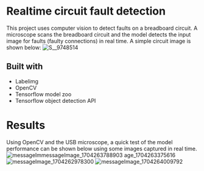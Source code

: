 # Realtime circuit fault detection
This project uses computer vision to detect faults on a breadboard circuit.
A microscope scans the breadboard circuit and the model detects 
the input image for faults (faulty connections) in real time. A simple circuit image is shown below:
![S__9748514](https://github.com/chris199713/Power_electronics_fault_detection/assets/53930769/8dc4b2b4-515b-40f8-98b3-91c3c94aad88)
## Built with
* Labelimg
* OpenCV
* Tensorflow model zoo
* Tensorflow object detection API
# Results
Using OpenCV and the USB microscope, a quick test of the model performance can be shown below using some images captured in real time.
![messageIm![messageImage_1704263788903](https://github.com/chris199713/Power_electronics_fault_detection/assets/53930769/c8aebc6f-6136-41fa-9988-6d436ca6d5a0)
age_1704263375616](https://github.com/chris199713/Power_electronics_fault_detection/assets/53930769/33f8e1b4-6c40-49d5-949f-386a494c2e1c)
![messageImage_1704262978300](https://github.com/chris199713/Power_electronics_fault_detection/assets/53930769/45fbd857-3ef3-40df-821b-a466dbf26c2d)
![messageImage_1704264009792](https://github.com/chris199713/Power_electronics_fault_detection/assets/53930769/1c2faa04-c7b2-4f7f-9158-b74070a4acf6)

